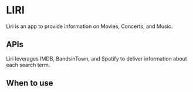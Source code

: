 # LIRI
Liri is an app to provide information on Movies, Concerts, and Music.

## APIs
Liri leverages IMDB, BandsinTown, and Spotify to deliver information about each search term.

## When to use 